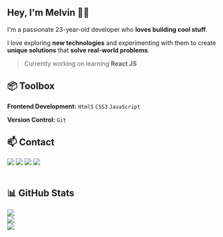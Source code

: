 ## Hey, I'm Melvin 👋🏽  

I'm a passionate 23-year-old developer who **loves building cool stuff**.

I love exploring **new technologies** and experimenting with them to create **unique solutions** that **solve real-world problems**.

> Currently working on learning **React JS**

## 📦 Toolbox

**Frontend Development:** `Html5` `CSS3` `JavaScript`
 
**Version Control:** `Git`
 
## 📫 Contact 

<div> 
  <a href="https://www.linkedin.com/in/melvin-kj/" target="_blank"><img src="https://img.shields.io/badge/-LinkedIn-%230077B5?style=for-the-badge&logo=linkedin&logoColor=white" target="_blank"></a> 
  <a href="https://twitter.com/Melvin_Codes" target="_blank"><img src="https://img.shields.io/badge/-Twitter-%23EA4335?style=for-the-badge&logo=youtube&logoColor=white" target="_blank"></a>
  <a href="https://www.instagram.com/melvin.codes/" target="_blank"><img src="https://img.shields.io/badge/-Instagram-%23E4405F?style=for-the-badge&logo=instagram&logoColor=white" target="_blank"></a>
  <a href = "mailto: melvinofficial2001@gmail.com"><img src="https://img.shields.io/badge/-Gmail-%23333?style=for-the-badge&logo=gmail&logoColor=white" target="_blank"></a>
</div>
</br>

## 📊 GitHub Stats
![](https://github-readme-stats.vercel.app/api?username=Melvin-KJ&theme=vue-dark&hide_border=true&include_all_commits=true&count_private=true)<br/>
![](https://github-readme-streak-stats.herokuapp.com/?user=Melvin-KJ&theme=vue-dark&hide_border=true)<br/>
![](https://github-readme-stats.vercel.app/api/top-langs/?username=Melvin-KJ&theme=vue-dark&hide_border=true&include_all_commits=true&count_private=true&layout=compact)
